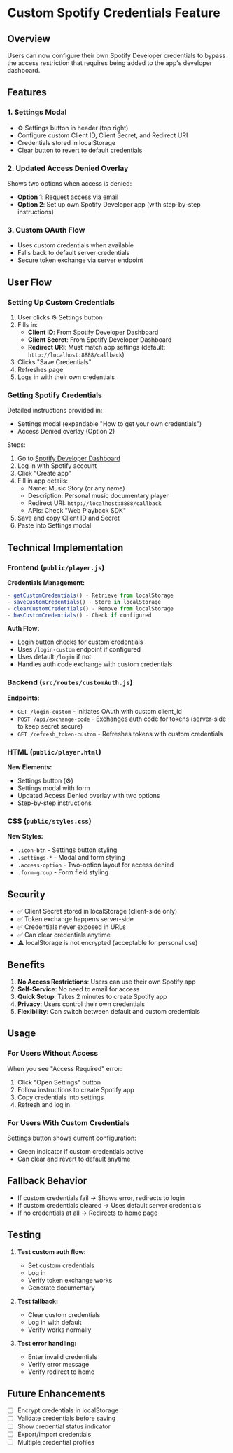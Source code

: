 # Custom Spotify Credentials Feature

## Overview
Users can now configure their own Spotify Developer credentials to bypass the access restriction that requires being added to the app's developer dashboard.

## Features

### 1. Settings Modal
- ⚙️ Settings button in header (top right)
- Configure custom Client ID, Client Secret, and Redirect URI
- Credentials stored in localStorage
- Clear button to revert to default credentials

### 2. Updated Access Denied Overlay
Shows two options when access is denied:
- **Option 1**: Request access via email
- **Option 2**: Set up own Spotify Developer app (with step-by-step instructions)

### 3. Custom OAuth Flow
- Uses custom credentials when available
- Falls back to default server credentials
- Secure token exchange via server endpoint

## User Flow

### Setting Up Custom Credentials

1. User clicks ⚙️ Settings button
2. Fills in:
   - **Client ID**: From Spotify Developer Dashboard
   - **Client Secret**: From Spotify Developer Dashboard  
   - **Redirect URI**: Must match app settings (default: `http://localhost:8888/callback`)
3. Clicks "Save Credentials"
4. Refreshes page
5. Logs in with their own credentials

### Getting Spotify Credentials

Detailed instructions provided in:
- Settings modal (expandable "How to get your own credentials")
- Access Denied overlay (Option 2)

Steps:
1. Go to [Spotify Developer Dashboard](https://developer.spotify.com/dashboard)
2. Log in with Spotify account
3. Click "Create app"
4. Fill in app details:
   - Name: Music Story (or any name)
   - Description: Personal music documentary player
   - Redirect URI: `http://localhost:8888/callback`
   - APIs: Check "Web Playback SDK"
5. Save and copy Client ID and Secret
6. Paste into Settings modal

## Technical Implementation

### Frontend (`public/player.js`)

**Credentials Management:**
```javascript
- getCustomCredentials() - Retrieve from localStorage
- saveCustomCredentials() - Store in localStorage
- clearCustomCredentials() - Remove from localStorage
- hasCustomCredentials() - Check if configured
```

**Auth Flow:**
- Login button checks for custom credentials
- Uses `/login-custom` endpoint if configured
- Uses default `/login` if not
- Handles auth code exchange with custom credentials

### Backend (`src/routes/customAuth.js`)

**Endpoints:**
- `GET /login-custom` - Initiates OAuth with custom client_id
- `POST /api/exchange-code` - Exchanges auth code for tokens (server-side to keep secret secure)
- `GET /refresh_token-custom` - Refreshes tokens with custom credentials

### HTML (`public/player.html`)

**New Elements:**
- Settings button (⚙️)
- Settings modal with form
- Updated Access Denied overlay with two options
- Step-by-step instructions

### CSS (`public/styles.css`)

**New Styles:**
- `.icon-btn` - Settings button styling
- `.settings-*` - Modal and form styling
- `.access-option` - Two-option layout for access denied
- `.form-group` - Form field styling

## Security

- ✅ Client Secret stored in localStorage (client-side only)
- ✅ Token exchange happens server-side
- ✅ Credentials never exposed in URLs
- ✅ Can clear credentials anytime
- ⚠️ localStorage is not encrypted (acceptable for personal use)

## Benefits

1. **No Access Restrictions**: Users can use their own Spotify app
2. **Self-Service**: No need to email for access
3. **Quick Setup**: Takes 2 minutes to create Spotify app
4. **Privacy**: Users control their own credentials
5. **Flexibility**: Can switch between default and custom credentials

## Usage

### For Users Without Access

When you see "Access Required" error:
1. Click "Open Settings" button
2. Follow instructions to create Spotify app
3. Copy credentials into settings
4. Refresh and log in

### For Users With Custom Credentials

Settings button shows current configuration:
- Green indicator if custom credentials active
- Can clear and revert to default anytime

## Fallback Behavior

- If custom credentials fail → Shows error, redirects to login
- If custom credentials cleared → Uses default server credentials
- If no credentials at all → Redirects to home page

## Testing

1. **Test custom auth flow:**
   - Set custom credentials
   - Log in
   - Verify token exchange works
   - Generate documentary

2. **Test fallback:**
   - Clear custom credentials
   - Log in with default
   - Verify works normally

3. **Test error handling:**
   - Enter invalid credentials
   - Verify error message
   - Verify redirect to home

## Future Enhancements

- [ ] Encrypt credentials in localStorage
- [ ] Validate credentials before saving
- [ ] Show credential status indicator
- [ ] Export/import credentials
- [ ] Multiple credential profiles
